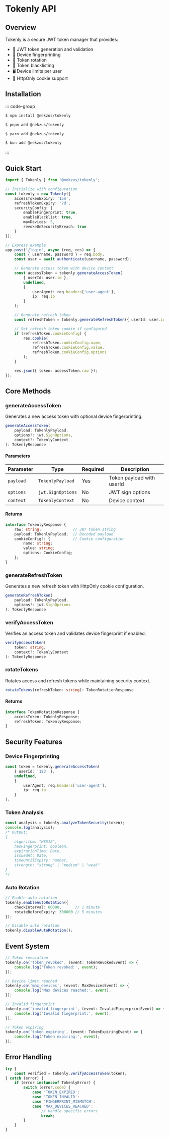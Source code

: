 # Tokenly API

## Overview

Tokenly is a secure JWT token manager that provides:

- 🔐 JWT token generation and validation
- 📱 Device fingerprinting
- 🔄 Token rotation
- 🚫 Token blacklisting
- 🖥️ Device limits per user
- 🍪 HttpOnly cookie support

## Installation

::: code-group

```sh [npm]
$ npm install @nekzus/tokenly
```

```sh [pnpm]
$ pnpm add @nekzus/tokenly
```

```sh [yarn]
$ yarn add @nekzus/tokenly
```

```sh [bun]
$ bun add @nekzus/tokenly
```

:::

## Quick Start

```ts
import { Tokenly } from '@nekzus/tokenly';

// Initialize with configuration
const tokenly = new Tokenly({
    accessTokenExpiry: '15m',
    refreshTokenExpiry: '7d',
    securityConfig: {
        enableFingerprint: true,
        enableBlacklist: true,
        maxDevices: 5,
        revokeOnSecurityBreach: true
    }
});

// Express example
app.post('/login', async (req, res) => {
    const { username, password } = req.body;
    const user = await authenticate(username, password);

    // Generate access token with device context
    const accessToken = tokenly.generateAccessToken(
        { userId: user.id },
        undefined,
        {
            userAgent: req.headers['user-agent'],
            ip: req.ip
        }
    );

    // Generate refresh token
    const refreshToken = tokenly.generateRefreshToken({ userId: user.id });

    // Set refresh token cookie if configured
    if (refreshToken.cookieConfig) {
        res.cookie(
            refreshToken.cookieConfig.name,
            refreshToken.cookieConfig.value,
            refreshToken.cookieConfig.options
        );
    }

    res.json({ token: accessToken.raw });
});
```

## Core Methods

### generateAccessToken

Generates a new access token with optional device fingerprinting.

```ts
generateAccessToken(
    payload: TokenlyPayload,
    options?: jwt.SignOptions,
    context?: TokenlyContext
): TokenlyResponse
```

#### Parameters

| Parameter | Type | Required | Description |
|-----------|------|----------|-------------|
| `payload` | `TokenlyPayload` | Yes | Token payload with userId |
| `options` | `jwt.SignOptions` | No | JWT sign options |
| `context` | `TokenlyContext` | No | Device context |

#### Returns

```ts
interface TokenlyResponse {
    raw: string;              // JWT token string
    payload: TokenlyPayload;  // Decoded payload
    cookieConfig?: {          // Cookie configuration
        name: string;
        value: string;
        options: CookieConfig;
    };
}
```

### generateRefreshToken

Generates a new refresh token with HttpOnly cookie configuration.

```ts
generateRefreshToken(
    payload: TokenlyPayload,
    options?: jwt.SignOptions
): TokenlyResponse
```

### verifyAccessToken

Verifies an access token and validates device fingerprint if enabled.

```ts
verifyAccessToken(
    token: string,
    context?: TokenlyContext
): TokenlyResponse
```

### rotateTokens

Rotates access and refresh tokens while maintaining security context.

```ts
rotateTokens(refreshToken: string): TokenRotationResponse
```

#### Returns

```ts
interface TokenRotationResponse {
    accessToken: TokenlyResponse;
    refreshToken: TokenlyResponse;
}
```

## Security Features

### Device Fingerprinting

```ts
const token = tokenly.generateAccessToken(
    { userId: '123' },
    undefined,
    {
        userAgent: req.headers['user-agent'],
        ip: req.ip
    }
);
```

### Token Analysis

```ts
const analysis = tokenly.analyzeTokenSecurity(token);
console.log(analysis);
/* Output:
{
    algorithm: "HS512",
    hasFingerprint: boolean,
    expirationTime: Date,
    issuedAt: Date,
    timeUntilExpiry: number,
    strength: "strong" | "medium" | "weak"
}
*/
```

### Auto Rotation

```ts
// Enable auto rotation
tokenly.enableAutoRotation({
    checkInterval: 60000,      // 1 minute
    rotateBeforeExpiry: 300000 // 5 minutes
});

// Disable auto rotation
tokenly.disableAutoRotation();
```

## Event System

```ts
// Token revocation
tokenly.on('token_revoked', (event: TokenRevokedEvent) => {
    console.log('Token revoked:', event);
});

// Device limit reached
tokenly.on('max_devices', (event: MaxDevicesEvent) => {
    console.log('Max devices reached:', event);
});

// Invalid fingerprint
tokenly.on('invalid_fingerprint', (event: InvalidFingerprintEvent) => {
    console.log('Invalid fingerprint:', event);
});

// Token expiring
tokenly.on('token_expiring', (event: TokenExpiringEvent) => {
    console.log('Token expiring:', event);
});
```

## Error Handling

```ts
try {
    const verified = tokenly.verifyAccessToken(token);
} catch (error) {
    if (error instanceof TokenlyError) {
        switch (error.code) {
            case 'TOKEN_EXPIRED':
            case 'TOKEN_INVALID':
            case 'FINGERPRINT_MISMATCH':
            case 'MAX_DEVICES_REACHED':
                // Handle specific errors
                break;
        }
    }
}
```